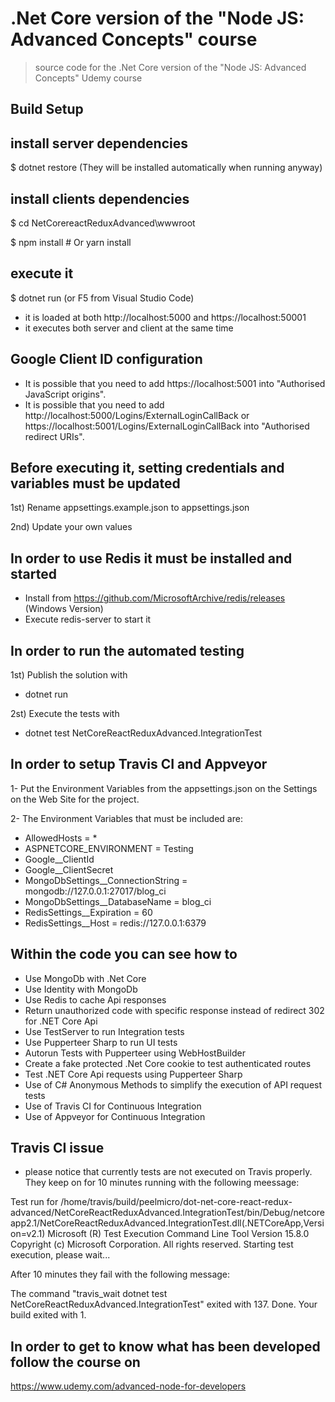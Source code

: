 # .Net Core version of the "Node JS: Advanced Concepts" course

> source code for the .Net Core version of the "Node JS: Advanced Concepts" Udemy course

## Build Setup

## install server dependencies

$ dotnet restore (They will be installed automatically when running anyway)

## install clients dependencies

$ cd NetCorereactReduxAdvanced\wwwroot

$ npm install # Or yarn install

## execute it

$ dotnet run (or F5 from Visual Studio Code)

*   it is loaded at both http://localhost:5000 and https://localhost:50001
*   it executes both server and client at the same time

## Google Client ID configuration

* It is possible that you need to add https://localhost:5001 into "Authorised JavaScript origins".
* It is possible that you need to add http://localhost:5000/Logins/ExternalLoginCallBack or https://localhost:5001/Logins/ExternalLoginCallBack into "Authorised redirect URIs".

## Before executing it, setting credentials and variables must be updated

1st) Rename appsettings.example.json to appsettings.json

2nd) Update your own values

## In order to use Redis it must be installed and started

- Install from https://github.com/MicrosoftArchive/redis/releases (Windows Version)
- Execute redis-server to start it

## In order to run the automated testing

1st) Publish the solution with
- dotnet run

2st) Execute the tests with
- dotnet test NetCoreReactReduxAdvanced.IntegrationTest

## In order to setup Travis CI and Appveyor
1- Put the Environment Variables from the appsettings.json on the Settings on the Web Site for the project.

2- The Environment Variables that must be included are:

* AllowedHosts = *
* ASPNETCORE_ENVIRONMENT = Testing
* Google__ClientId
* Google__ClientSecret
* MongoDbSettings__ConnectionString = mongodb://127.0.0.1:27017/blog_ci
* MongoDbSettings__DatabaseName = blog_ci
* RedisSettings__Expiration = 60
* RedisSettings__Host = redis://127.0.0.1:6379


## Within the code you can see how to
- Use MongoDb with .Net Core
- Use Identity with MongoDb 
- Use Redis to cache Api responses
- Return unauthorized code with specific response instead of redirect 302 for .NET Core Api
- Use TestServer to run Integration tests
- Use Pupperteer Sharp to run UI tests
- Autorun Tests with Pupperteer using WebHostBuilder
- Create a fake protected .Net Core cookie to test authenticated routes
- Test .NET Core Api requests using Pupperteer Sharp
- Use of C# Anonymous Methods to simplify the execution of API request tests
- Use of Travis CI for Continuous Integration
- Use of Appveyor for Continuous Integration

## Travis CI issue
- please notice that currently tests are not executed on Travis properly. 
They keep on for 10 minutes running with the following meessage:

Test run for /home/travis/build/peelmicro/dot-net-core-react-redux-advanced/NetCoreReactReduxAdvanced.IntegrationTest/bin/Debug/netcoreapp2.1/NetCoreReactReduxAdvanced.IntegrationTest.dll(.NETCoreApp,Version=v2.1)
Microsoft (R) Test Execution Command Line Tool Version 15.8.0
Copyright (c) Microsoft Corporation.  All rights reserved.
Starting test execution, please wait...

After 10 minutes they fail with the following message:

The command "travis_wait dotnet test NetCoreReactReduxAdvanced.IntegrationTest" exited with 137.
Done. Your build exited with 1.

## In order to get to know what has been developed follow the course on

https://www.udemy.com/advanced-node-for-developers
